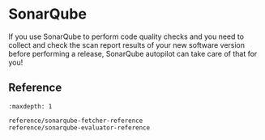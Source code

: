 # SonarQube

If you use SonarQube to perform code quality checks and you need to collect and check the scan report results of your new software version before performing a release, SonarQube autopilot can take care of that for you!

## Reference

```{toctree}
:maxdepth: 1

reference/sonarqube-fetcher-reference
reference/sonarqube-evaluator-reference
```
